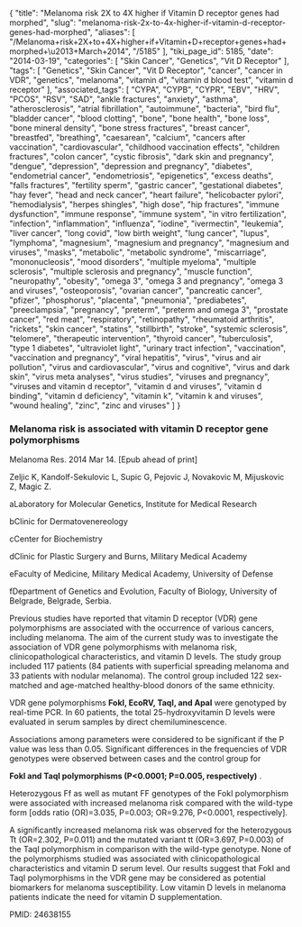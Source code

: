 {
    "title": "Melanoma risk 2X to 4X higher if Vitamin D receptor genes had morphed",
    "slug": "melanoma-risk-2x-to-4x-higher-if-vitamin-d-receptor-genes-had-morphed",
    "aliases": [
        "/Melanoma+risk+2X+to+4X+higher+if+Vitamin+D+receptor+genes+had+morphed+\u2013+March+2014",
        "/5185"
    ],
    "tiki_page_id": 5185,
    "date": "2014-03-19",
    "categories": [
        "Skin Cancer",
        "Genetics",
        "Vit D Receptor"
    ],
    "tags": [
        "Genetics",
        "Skin Cancer",
        "Vit D Receptor",
        "cancer",
        "cancer in VDR",
        "genetics",
        "melanoma",
        "vitamin d",
        "vitamin d blood test",
        "vitamin d receptor"
    ],
    "associated_tags": [
        "CYPA",
        "CYPB",
        "CYPR",
        "EBV",
        "HRV",
        "PCOS",
        "RSV",
        "SAD",
        "ankle fractures",
        "anxiety",
        "asthma",
        "atherosclerosis",
        "atrial fibrillation",
        "autoimmune",
        "bacteria",
        "bird flu",
        "bladder cancer",
        "blood clotting",
        "bone",
        "bone health",
        "bone loss",
        "bone mineral density",
        "bone stress fractures",
        "breast cancer",
        "breastfed",
        "breathing",
        "caesarean",
        "calcium",
        "cancers after vaccination",
        "cardiovascular",
        "childhood vaccination effects",
        "children fractures",
        "colon cancer",
        "cystic fibrosis",
        "dark skin and pregnancy",
        "dengue",
        "depression",
        "depression and pregnancy",
        "diabetes",
        "endometrial cancer",
        "endometriosis",
        "epigenetics",
        "excess deaths",
        "falls fractures",
        "fertility sperm",
        "gastric cancer",
        "gestational diabetes",
        "hay fever",
        "head and neck cancer",
        "heart failure",
        "helicobacter pylori",
        "hemodialysis",
        "herpes shingles",
        "high dose",
        "hip fractures",
        "immune dysfunction",
        "immune response",
        "immune system",
        "in vitro fertilization",
        "infection",
        "inflammation",
        "influenza",
        "iodine",
        "ivermectin",
        "leukemia",
        "liver cancer",
        "long covid",
        "low birth weight",
        "lung cancer",
        "lupus",
        "lymphoma",
        "magnesium",
        "magnesium and pregnancy",
        "magnesium and viruses",
        "masks",
        "metabolic",
        "metabolic syndrome",
        "miscarriage",
        "mononucleosis",
        "mood disorders",
        "multiple myeloma",
        "multiple sclerosis",
        "multiple sclerosis and pregnancy",
        "muscle function",
        "neuropathy",
        "obesity",
        "omega 3",
        "omega 3 and pregnancy",
        "omega 3 and viruses",
        "osteoporosis",
        "ovarian cancer",
        "pancreatic cancer",
        "pfizer",
        "phosphorus",
        "placenta",
        "pneumonia",
        "prediabetes",
        "preeclampsia",
        "pregnancy",
        "preterm",
        "preterm and omega 3",
        "prostate cancer",
        "red meat",
        "respiratory",
        "retinopathy",
        "rheumatoid arthritis",
        "rickets",
        "skin cancer",
        "statins",
        "stillbirth",
        "stroke",
        "systemic sclerosis",
        "telomere",
        "therapeutic intervention",
        "thyroid cancer",
        "tuberculosis",
        "type 1 diabetes",
        "ultraviolet light",
        "urinary tract infection",
        "vaccination",
        "vaccination and pregnancy",
        "viral hepatitis",
        "virus",
        "virus and air pollution",
        "virus and cardiovascular",
        "virus and cognitive",
        "virus and dark skin",
        "virus meta analyses",
        "virus studies",
        "viruses and pregnancy",
        "viruses and vitamin d receptor",
        "vitamin d and viruses",
        "vitamin d binding",
        "vitamin d deficiency",
        "vitamin k",
        "vitamin k and viruses",
        "wound healing",
        "zinc",
        "zinc and viruses"
    ]
}


### Melanoma risk is associated with vitamin D receptor gene polymorphisms

Melanoma Res. 2014 Mar 14. <span>[Epub ahead of print]</span>

Zeljic K, Kandolf-Sekulovic L, Supic G, Pejovic J, Novakovic M, Mijuskovic Z, Magic Z.

aLaboratory for Molecular Genetics, Institute for Medical Research 

bClinic for Dermatovenereology 

cCenter for Biochemistry 

dClinic for Plastic Surgery and Burns, Military Medical Academy 

eFaculty of Medicine, Military Medical Academy, University of Defense 

fDepartment of Genetics and Evolution, Faculty of Biology, University of Belgrade, Belgrade, Serbia.

Previous studies have reported that vitamin D receptor (VDR) gene polymorphisms are associated with the occurrence of various cancers, including melanoma. The aim of the current study was to investigate the association of VDR gene polymorphisms with melanoma risk, clinicopathological characteristics, and vitamin D levels. The study group included 117 patients (84 patients with superficial spreading melanoma and 33 patients with nodular melanoma). The control group included 122 sex-matched and age-matched healthy-blood donors of the same ethnicity. 

VDR gene polymorphisms  **FokI, EcoRV, TaqI, and ApaI**  were genotyped by real-time PCR. In 60 patients, the total 25-hydroxyvitamin D levels were evaluated in serum samples by direct chemiluminescence. 

Associations among parameters were considered to be significant if the P value was less than 0.05. Significant differences in the frequencies of VDR genotypes were observed between cases and the control group for 

 **FokI and TaqI polymorphisms (P<0.0001; P=0.005, respectively)** . 

Heterozygous Ff as well as mutant FF genotypes of the FokI polymorphism were associated with increased melanoma risk compared with the wild-type form <span>[odds ratio (OR)=3.035, P=0.003; OR=9.276, P<0.0001, respectively]</span>. 

A significantly increased melanoma risk was observed for the heterozygous Tt (OR=2.302, P=0.011) and the mutated variant tt (OR=3.697, P=0.003) of the TaqI polymorphism in comparison with the wild-type genotype. None of the polymorphisms studied was associated with clinicopathological characteristics and vitamin D serum level. Our results suggest that FokI and TaqI polymorphisms in the VDR gene may be considered as potential biomarkers for melanoma susceptibility. Low vitamin D levels in melanoma patients indicate the need for vitamin D supplementation.

PMID: 24638155